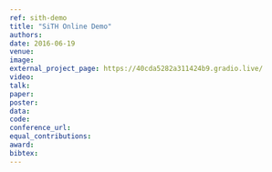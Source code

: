 ```yaml
---
ref: sith-demo
title: "SiTH Online Demo"
authors: 
date: 2016-06-19
venue:
image:
external_project_page: https://40cda5282a311424b9.gradio.live/
video: 
talk: 
paper: 
poster: 
data: 
code: 
conference_url: 
equal_contributions: 
award: 
bibtex:
---
```

